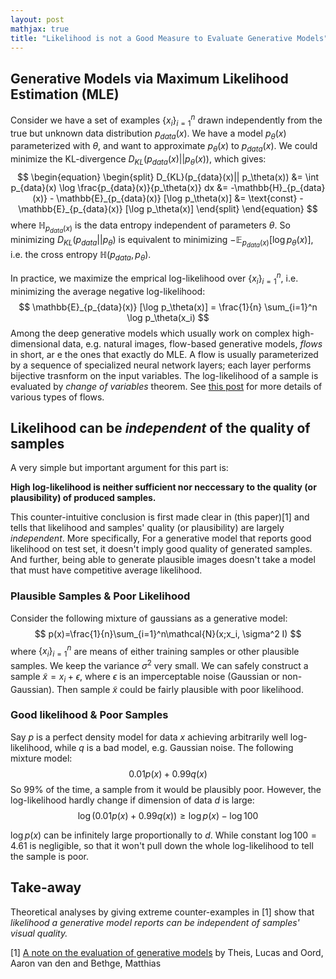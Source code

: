```yaml
---
layout: post
mathjax: true
title: "Likelihood is not a Good Measure to Evaluate Generative Models"
---
```


## Generative Models via Maximum Likelihood Estimation (MLE)



Consider we have a set of examples $\{x_i\}_{i=1}^n$  drawn independently from the true but unknown data distribution $p_{data}(x)$. We have a model $p_{\theta}(x)$ parameterized with $\theta$, and want to approximate $p_\theta(x)$ to $p_{data}(x)$.  We could minimize the KL-divergence  $D_{KL}(p_{data}(x)|| p_\theta(x))$, which gives:
$$
\begin{equation}
\begin{split}
D_{KL}(p_{data}(x)|| p_\theta(x)) &= \int p_{data}(x) \log \frac{p_{data}(x)}{p_\theta(x)} dx
&= -\mathbb{H}_{p_{data}(x)} - \mathbb{E}_{p_{data}(x)} [\log p_\theta(x)]
&= \text{const} -  \mathbb{E}_{p_{data}(x)} [\log p_\theta(x)]
\end{split}
\end{equation}
$$
where $\mathbb{H}_{p_{data}(x)}$ is the data entropy independent of parameters $\theta$.  So minimizing $D_{KL}(p_{data}|| p_\theta)$ is equivalent to minimizing  $-\mathbb{E}_{p_{data}(x)} [\log p_\theta(x)]$, i.e. the cross entropy $\mathbb{H}(p_{data}, p_\theta)$.  

In practice, we maximize the emprical log-likelihood over $\{x_i\}_{i=1}^n$, i.e. minimizing the average negative log-likelihood:
$$
\mathbb{E}_{p_{data}(x)} [\log p_\theta(x)] = \frac{1}{n} \sum_{i=1}^n \log p_\theta(x_i)
$$
Among the deep generative models which usually work on complex high-dimensional data, e.g. natural images, flow-based generative models, *flows* in short, ar e the ones that exactly do MLE.  A flow is usually parameterized by a sequence of specialized neural network layers; each layer performs bijective trasnform on the input variables. The log-likelihood of a sample is evaluated by *change of variables* theorem. See [this post](https://lilianweng.github.io/lil-log/2018/10/13/flow-based-deep-generative-models.html#change-of-variable-theorem) for more details of various types of flows.



## Likelihood can be *independent* of the quality of samples

A very simple but important argument for this part is:

**High log-likelihood is neither sufficient nor neccessary to the quality (or plausibility) of produced samples.** 

This counter-intuitive conclusion is first made clear in (this paper)[1] and tells that likelihood and samples' quality (or plausibility) are largely *independent*. More specifically, For a generative model that reports good likelihood on test set, it doesn't imply good quality of generated samples. And further, being able to generate plausible images doesn't take a model that must have competitive average likelihood. 

### Plausible Samples & Poor Likelihood

Consider the following mixture of gaussians as a generative model:
$$
p(x)=\frac{1}{n}\sum_{i=1}^n\mathcal{N}(x;x_i, \sigma^2 I)
$$
where $\{x_i\}_{i=1}^n$ are means of either training samples or other plausible samples. We  keep the variance $\sigma^2$ very small.  We can safely construct a sample $\tilde{x}=x_i + \epsilon$, where $\epsilon$ is an imperceptable noise (Gaussian or non-Gaussian). Then sample $\tilde{x}$ could be fairly plausible with poor likelihood.

### Good likelihood & Poor Samples
Say $p$ is a perfect density model for data $x$ achieving arbitrarily well log-likelihood, while $q$ is a bad model, e.g. Gaussian noise.
The following mixture model:
$$
0.01 p(x) + 0.99 q(x)
$$
So $99\%$ of the time, a sample from it would be plausibly poor.  However, the log-likelihood hardly change if dimension 
of data $d$ is large:
$$
\log (0.01 p(x) + 0.99 q(x)) \geq \log p(x) - \log 100
$$

$\log p(x)$ can be infinitely large proportionally to $d$.  While constant $\log 100 = 4.61$ is negligible, so that it 
won't pull down the whole log-likelihood to tell the sample is poor.


## Take-away
Theoretical analyses by giving extreme counter-examples in [1] show that *likelihood a generative model reports
 can be independent of samples' visual quality.*





[1] [A note on the evaluation of generative models](https://arxiv.org/pdf/1511.01844.pdf) by Theis, Lucas and Oord, Aaron van den and Bethge, Matthias

